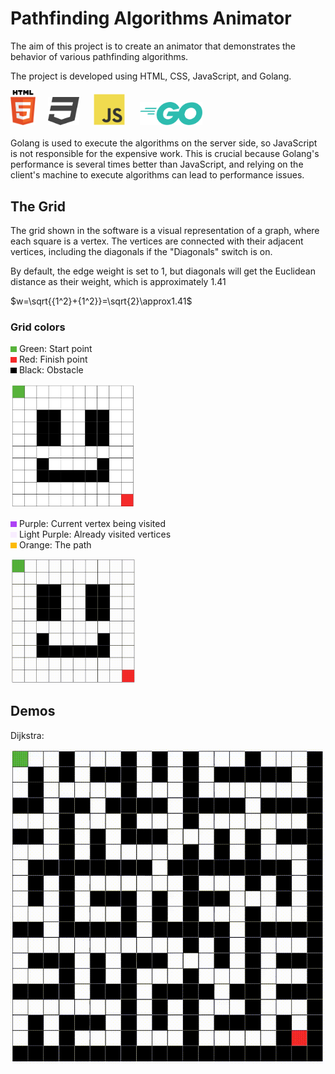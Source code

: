 # Pathfinding Algorithms Animator
The aim of this project is to create an animator that demonstrates the behavior of various pathfinding algorithms.

The project is developed using HTML, CSS, JavaScript, and Golang.
<div float="left">
    <img src="readme_files/html.svg" width=40>&nbsp;&nbsp;&nbsp;&nbsp;
    <img src="readme_files/css.svg" width=50>
    &nbsp;&nbsp;&nbsp;&nbsp;
    <img src="readme_files/javascript.svg" width=50>
    &nbsp;&nbsp;&nbsp;&nbsp;
    <img src="readme_files/go.svg" width=100>
</div>
<br>
Golang is used to execute the algorithms on the server side, so JavaScript is not responsible for the expensive work. This is crucial because Golang's performance is several times better than JavaScript, and relying on the client's machine to execute algorithms can lead to performance issues.


## The Grid
The grid shown in the software is a visual representation of a graph, where each square is a vertex. The vertices are connected with their adjacent vertices, including the diagonals if the "Diagonals" switch is on.

By default, the edge weight is set to 1, but diagonals will get the Euclidean distance as their weight, which is approximately 1.41

$w=\sqrt{{1^2}+{1^2}}=\sqrt{2}\approx1.41$

### Grid colors
<img src="readme_files/green.png" width=10> Green: Start point<br>
<img src="readme_files/red.png" width=10> Red: Finish point<br>
<img src="readme_files/black.png" width=10> Black: Obstacle<br>

<img src="readme_files/gridcolors.png" width=200>

<img src="readme_files/purple.png" width=10> Purple: Current vertex being visited<br>
<img src="readme_files/light-purple.png" width=10> Light Purple: Already visited vertices<br>
<img src="readme_files/orange.png" width=10> Orange: The path<br>

<img src="readme_files/pathfinding-demo.gif" width=200>

## Demos
Dijkstra:

<img src="readme_files/pathfinding-demo2.gif">

